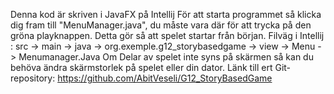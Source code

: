 Denna kod är skriven i JavaFX på Intellij
För att starta programmet så klicka dig fram till "MenuManager.java", du måste vara där för att trycka på den gröna playknappen. Detta gör så att spelet startar från början.
Filväg i Intellij : src -> main -> java -> org.exemple.g12_storybasedgame -> view -> Menu -> Menumanager.Java
Om Delar av spelet inte syns på skärmen så kan du behöva ändra skärmstorlek på spelet eller din dator.
Länk till ert Git-repository: https://github.com/AbitVeseli/G12_StoryBasedGame
